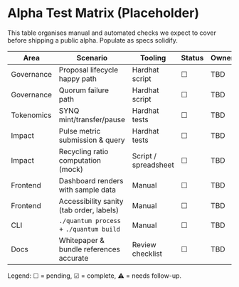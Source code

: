 # Alpha Test Matrix (Placeholder)

This table organises manual and automated checks we expect to cover before
shipping a public alpha. Populate as specs solidify.

| Area | Scenario | Tooling | Status | Owner |
| --- | --- | --- | --- | --- |
| Governance | Proposal lifecycle happy path | Hardhat script | ☐ | TBD |
| Governance | Quorum failure path | Hardhat script | ☐ | TBD |
| Tokenomics | SYNQ mint/transfer/pause | Hardhat tests | ☐ | TBD |
| Impact | Pulse metric submission & query | Hardhat tests | ☐ | TBD |
| Impact | Recycling ratio computation (mock) | Script / spreadsheet | ☐ | TBD |
| Frontend | Dashboard renders with sample data | Manual | ☐ | TBD |
| Frontend | Accessibility sanity (tab order, labels) | Manual | ☐ | TBD |
| CLI | `./quantum process` + `./quantum build` | Manual | ☐ | TBD |
| Docs | Whitepaper & bundle references accurate | Review checklist | ☐ | TBD |

Legend: ☐ = pending, ☑ = complete, ⚠ = needs follow-up.
